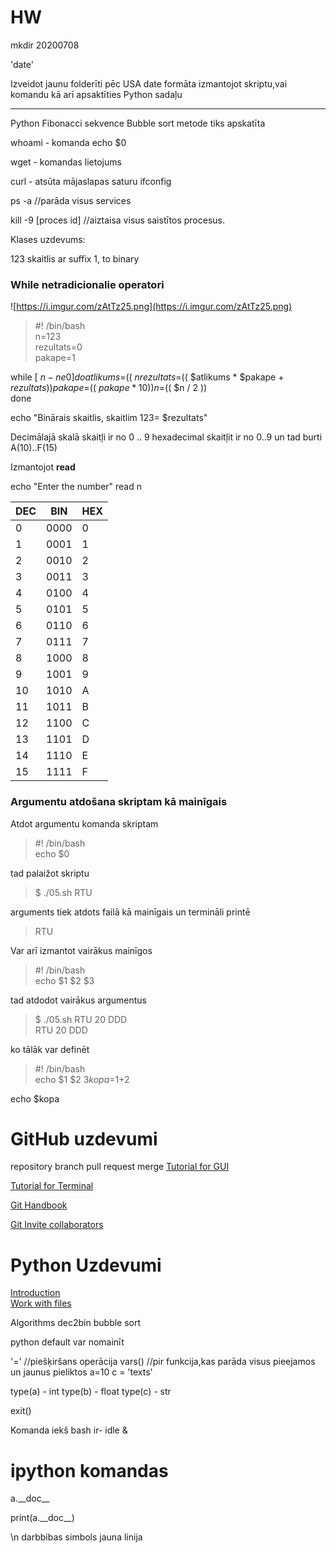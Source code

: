 # HW
mkdir 20200708

'date'

Izveidot jaunu folderīti pēc USA date formāta izmantojot skriptu,vai komandu
kā arī apsaktīties Python sadaļu

----

Python Fibonacci sekvence
Bubble sort metode tiks apskatīta

whoami - komanda
echo $0


wget - komandas lietojums

curl - atsūta mājaslapas saturu
ifconfig

ps -a //parāda visus services

kill -9 [proces id] //aiztaisa visus saistītos procesus.

Klases uzdevums:

123 skaitlis ar suffix 1, to binary 

### While netradicionalie operatori

![https://i.imgur.com/zAtTz25.png](https://i.imgur.com/zAtTz25.png)


>#! /bin/bash  
n=123  
rezultats=0  
pakape=1  
  
while [ $n -ne 0 ]  
do  
        atlikums=$(( $n % 2 ))  
        rezultats=$(( $atlikums * $pakape + $rezultats ))  
        pakape=$(( $pakape * 10 ))  
        n=$(( $n / 2 ))  
done  
  
echo "Binārais skaitlis, skaitlim 123= $rezultats"  

Decimālajā skalā skaitļi ir no 0 .. 9
hexadecimal skaitļit ir no 0..9 un tad burti A(10)..F(15)



Izmantojot **read**

echo "Enter the number"
read n





| DEC | BIN | HEX |
| --- | --- | --- |
| 0 | 0000 | 0 |
| 1 | 0001 | 1 |
| 2 | 0010 | 2 |
| 3 | 0011 | 3 |
| 4 | 0100 | 4 |
| 5 | 0101 | 5 |
| 6 | 0110 | 6 |
| 7 | 0111 | 7 |
| 8 | 1000 | 8 |
| 9 | 1001 | 9 |
| 10 | 1010 | A |
| 11 | 1011 | B |
| 12 | 1100 | C |
| 13 | 1101 | D | 
| 14 | 1110 | E |
| 15 | 1111 | F |  

### Argumentu atdošana skriptam kā mainīgais
  
  Atdot argumentu komanda skriptam 
  >#! /bin/bash  
  echo $0   

tad palaižot skriptu

>$ ./05.sh RTU  

arguments tiek atdots failā kā mainīgais un termināli printē

>RTU  

Var arī izmantot vairākus mainīgos
> #! /bin/bash  
echo $1 $2 $3  

tad atdodot vairākus argumentus
>$ ./05.sh RTU 20 DDD  
RTU 20 DDD  

ko tālāk var definēt

> #! /bin/bash  
echo $1 $2 $3  
kopa=$1+2  
  
echo $kopa  


# GitHub uzdevumi

repository
branch
pull request
merge
[Tutorial for GUI](https://guides.github.com/activities/hello-world/)

[Tutorial for Terminal](https://product.hubspot.com/blog/git-and-github-tutorial-for-beginners)

[Git Handbook](https://guides.github.com/introduction/git-handbook/)

[Git Invite collaborators](https://help.github.jp/enterprise/2.11/user/articles/inviting-collaborators-to-a-personal-repository/)

# Python Uzdevumi

[Introduction](https://www.py4e.com/lessons)  
[Work with files](https://www.py4e.com/lessons/files)

Algorithms
dec2bin
bubble sort

python default var nomainīt


'=' //piešķiršans operācija
vars() //pir funkcija,kas parāda visus pieejamos un jaunus pieliktos
a=10
c = 'texts'

type(a) - int
type(b) - float
type(c) - str

exit()

Komanda iekš bash ir- idle &
 
# ipython komandas
a.\_\_doc__

print(a.\_\_doc__)

\n darbbibas simbols jauna linija
